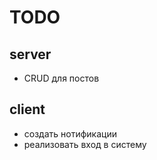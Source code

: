 # TODO

## server

- CRUD для постов

## client

- создать нотификации
- реализовать вход в систему


